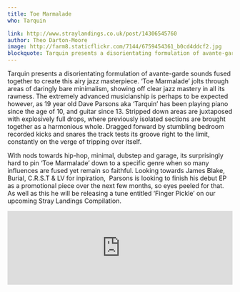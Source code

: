 ```yaml
---
title: Toe Marmalade
who: Tarquin

link: http://www.straylandings.co.uk/post/14306545760
author: Theo Darton-Moore
image: http://farm8.staticflickr.com/7144/6759454361_b0cd4ddcf2.jpg
blockquote: Tarquin presents a disorientating formulation of avante-garde sounds fused together to create this airy jazz masterpiece. ‘Toe Marmalade’ jolts through areas of daringly bare minimalism, showing off clear jazz mastery in all its rawness. The extremely advanced musicianship is perhaps to be expected however, as 19 year old Dave Parsons aka ‘Tarquin’ has been playing piano since the age of 10, and guitar since 13. Stripped down areas are juxtaposed with explosively full drops, where previously isolated sections are brought together as a harmonious whole. Dragged forward by stumbling bedroom recorded kicks and snares the track tests its groove right to the limit, constantly on the verge of tripping over itself.
---
```


Tarquin presents a disorientating formulation of avante-garde sounds fused together to create this airy jazz masterpiece. ‘Toe Marmalade’ jolts through areas of daringly bare minimalism, showing off clear jazz mastery in all its rawness. The extremely advanced musicianship is perhaps to be expected however, as 19 year old Dave Parsons aka ‘Tarquin’ has been playing piano since the age of 10, and guitar since 13. Stripped down areas are juxtaposed with explosively full drops, where previously isolated sections are brought together as a harmonious whole. Dragged forward by stumbling bedroom recorded kicks and snares the track tests its groove right to the limit, constantly on the verge of tripping over itself.

With nods towards hip-hop, minimal, dubstep and garage, its surprisingly hard to pin ‘Toe Marmalade’ down to a specific genre when so many influences are fused yet remain so faithful. Looking towards James Blake, Burial, C.R.S.T & LV for inpiration,  Parsons is looking to finish his debut EP as a promotional piece over the next few months, so eyes peeled for that. As well as this he will be releasing a tune entitled ‘Finger Pickle’ on our upcoming Stray Landings Compilation.

<iframe frameborder="no" height="166" scrolling="no" src="http://w.soundcloud.com/player/?url=http%3A%2F%2Fapi.soundcloud.com%2Ftracks%2F9748765&amp;show_artwork=true" width="100%"></iframe>